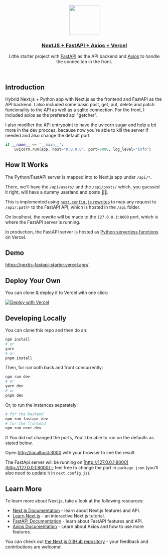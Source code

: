 <p align="center">
  <a href="https://next-black-sheep.vercel.app/">
    <img src="https://assets.vercel.com/image/upload/v1588805858/repositories/vercel/logo.png" height="96">
    <h3 align="center">NextJS + FastAPI + Axios + Vercel</h3>
  </a>
</p>

<p align="center">Little starter project with <a href="https://fastapi.tiangolo.com/">FastAPI</a> as the API backend and <a href="https://axios-http.com/">Axios</a> to handle the conneciton in the front.</p>

<br/>

## Introduction

Hybrid Next.js + Python app with Next.js as the frontend and FastAPI as the API backend. I also included some basic post, get, put, delete and patch funcionality to the API as well as a sqlite connection. For the front, I included axios as the prefered api "getcher".

I also modifier the API entrypoint to have the uvicorn sugar and help a bit more in the dev procces, because now you're able to kill the server if needed and also change the default port.

```python
if __name__ == '__main__':
    uvicorn.run(app, host="0.0.0.0", port=8000, log_level="info")
```

## How It Works

The Python/FastAPI server is mapped into to Next.js app under `/api/*`.

There, we'll have the `/api/users/` and the `/api/posts/` which, you guessed it right, will have a dummy userland and posts 🧛‍♂️.

This is implemented using [`next.config.js` rewrites](https://github.com/digitros/nextjs-fastapi/blob/main/next.config.js) to map any request to `/api/:path*` to the FastAPI API, which is hosted in the `/api` folder.

On localhost, the rewrite will be made to the `127.0.0.1:8000` port, which is where the FastAPI server is running.

In production, the FastAPI server is hosted as [Python serverless functions](https://vercel.com/docs/concepts/functions/serverless-functions/runtimes/python) on Vercel.

## Demo

https://nextjs-fastapi-starter.vercel.app/

## Deploy Your Own

You can clone & deploy it to Vercel with one click:

[![Deploy with Vercel](https://vercel.com/button)](https://vercel.com/new/clone?repository-url=https%3A%2F%2Fgithub.com%2Fdigitros%2Fnextjs-fastapi%2Ftree%2Fmain)

## Developing Locally

You can clone this repo and then do an:

```bash
npm install
# or
yarn
# or
pnpm install
```

Then, for run both back and front concurrently:

```bash
npm run dev
# or
yarn dev
# or
pnpm dev
```

Or, to run the instances separately:

```bash
# for the backend
npm run fastapi-dev
# for the frontend
npm run next-dev

```

If You did not changed the ports, You'll be able to run on the defaults as stated below.

Open [http://localhost:3000](http://localhost:3000) with your browser to see the result.

The FastApi server will be running on [http://127.0.0.1:8000](http://127.0.0.1:8000) – feel free to change the port in `package.json` (you'll also need to update it in `next.config.js`).

## Learn More

To learn more about Next.js, take a look at the following resources:

- [Next.js Documentation](https://nextjs.org/docs) - learn about Next.js features and API.
- [Learn Next.js](https://nextjs.org/learn) - an interactive Next.js tutorial.
- [FastAPI Documentation](https://fastapi.tiangolo.com/) - learn about FastAPI features and API.
- [Axios Documentation](https://axios-http.com/docs/intro) - Learn about Axios and how to use more features.

You can check out [the Next.js GitHub repository](https://github.com/vercel/next.js/) - your feedback and contributions are welcome!
